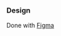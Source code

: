 ### Design
Done with [Figma](https://www.figma.com/file/fwbR6yPiH8KILkCDmjUun9/Untitled?node-id=1%3A2)

